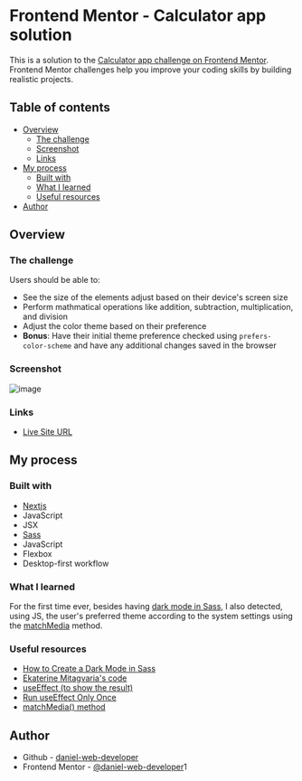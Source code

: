 # Frontend Mentor - Calculator app solution

This is a solution to the [Calculator app challenge on Frontend Mentor](https://www.frontendmentor.io/challenges/calculator-app-9lteq5N29). Frontend Mentor challenges help you improve your coding skills by building realistic projects. 

## Table of contents

- [Overview](#overview)
  - [The challenge](#the-challenge)
  - [Screenshot](#screenshot)
  - [Links](#links)
- [My process](#my-process)
  - [Built with](#built-with)
  - [What I learned](#what-i-learned)
  - [Useful resources](#useful-resources)
- [Author](#author)

## Overview

### The challenge

Users should be able to:

- See the size of the elements adjust based on their device's screen size
- Perform mathmatical operations like addition, subtraction, multiplication, and division
- Adjust the color theme based on their preference
- **Bonus**: Have their initial theme preference checked using `prefers-color-scheme` and have any additional changes saved in the browser

### Screenshot

![image](https://github.com/daniel-web-developer/nextjs-calculator/assets/107224353/f373c72a-33d1-4a8e-9232-15ffc8e8341f)

### Links

- [Live Site URL](https://nextjs-calculator-danielwebdeveloper.vercel.app/)

## My process

### Built with

- [Nextjs](https://nextjs.org/)
- JavaScript
- JSX
- [Sass](https://sass-lang.com/)
- JavaScript
- Flexbox
- Desktop-first workflow

### What I learned

For the first time ever, besides having [dark mode in Sass](https://medium.com/@katiemctigue/how-to-create-a-dark-mode-in-sass-609f131a3995), I also detected, using JS, the user's preferred theme according to the system settings using the [matchMedia](https://developer.mozilla.org/en-US/docs/Web/API/Window/matchMedia) method.

### Useful resources

- [How to Create a Dark Mode in Sass](https://medium.com/@katiemctigue/how-to-create-a-dark-mode-in-sass-609f131a3995)
- [Ekaterine Mitagvaria's code](https://github.com/catherineisonline/rest-countries)
- [useEffect (to show the result)](https://react.dev/reference/react/useEffect)
- [Run useEffect Only Once](https://css-tricks.com/run-useeffect-only-once/)
- [matchMedia() method](https://developer.mozilla.org/en-US/docs/Web/API/Window/matchMedia)

## Author

- Github - [daniel-web-developer](https://github.com/daniel-web-developer)
- Frontend Mentor - [@daniel-web-developer](https://www.frontendmentor.io/profile/daniel-web-developer)1
